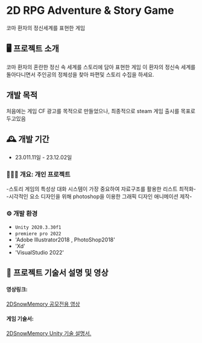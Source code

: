 # 2D RPG Adventure & Story Game
코마 환자의 정신세계를 표현한 게임 

## 🖥️ 프로젝트 소개
코마 환자의 혼란한 정신 속 세계를 스토리에 담아 표현한 게임
이 환자의 정신속 세계를 돌아다니면서 주인공의 정체성을 찾아 파편및 
스토리 수집을 하세요.
<br>
## 개발 목적
처음에는 게임 CF 광고를 목적으로 만들었으나, 최종적으로 steam 게임 출시를 목표로 두고있음

## 🕰️ 개발 기간
* 23.011.11일 - 23.12.02일

### 🧑‍🤝‍🧑 개요: 개인 프로젝트
 -스토리 게임의 특성상 대화 시스템이 가장 중요하여 자료구조를 활용한 리스트 최적화-
 -시각적인 요소 디자인을 위해 photoshop을 이용한 그래픽 디자인 애니메이션 제작-
   
### ⚙️ 개발 환경
- `Unity 2020.3.30f1`
- `premiere pro 2022`
- 'Adobe Illustrator2018 , PhotoShop2018'
- 'Xd'
- 'VisualStudio 2022'

## 📌 프로젝트 기술서 설명 및 영상
<h4>영상링크: </h4><a href ="https://www.youtube.com/watch?v=ioc1Jlgwopo">2DSnowMemory 공모전용 영상</a>

<h4>게임 기술서:</h4><a href="https://drive.google.com/file/d/1mQ1vUeWzvsofR47Tp3jNfTy0h0orbNH9/view?usp=sharing">2DSnowMemory Unity 기술 설명서.</a>
